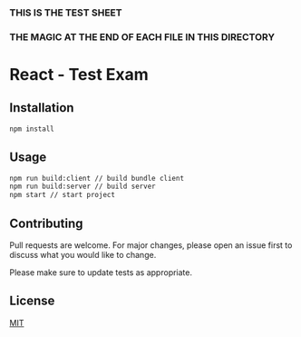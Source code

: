 ### THIS IS THE TEST SHEET

### THE MAGIC AT THE END OF EACH FILE IN THIS DIRECTORY


# React - Test Exam


## Installation

```bash
npm install
```

## Usage

```bash
npm run build:client // build bundle client
npm run build:server // build server
npm start // start project
```

## Contributing
Pull requests are welcome. For major changes, please open an issue first to discuss what you would like to change.

Please make sure to update tests as appropriate.

## License
[MIT](https://choosealicense.com/licenses/mit/)